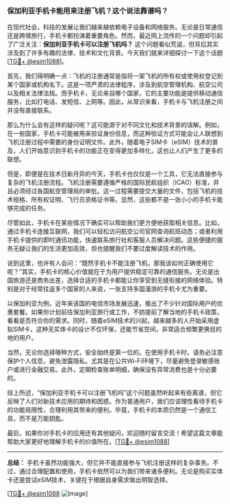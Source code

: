 ### 保加利亚手机卡能用来注册飞机？这个说法靠谱吗？

在现代社会，科技的发展让我们越来越依赖电子设备和网络服务。无论是日常通信还是跨境旅行，手机卡都扮演着重要角色。然而，最近网上流传的一个问题却引起了广泛关注：**保加利亚手机卡可以注册飞机吗？** 这个问题看似荒诞，但背后其实涉及到了许多有趣的法律、技术和文化背景。今天我们就来详细探讨一下这个话题[[TG💪+ @esim1088](https://t.me/s/esim1088)]。

首先，我们得明确一点：飞机的注册通常是指将一架飞机的所有权或使用权登记到某个国家或机构名下。这是一项严肃的法律程序，涉及到航空管理机构、航空公司以及相关法律法规。而手机卡，无论来自哪个国家，它的主要功能是提供移动通信服务，比如打电话、发短信、上网等。因此，从常识来看，手机卡与飞机注册之间并没有直接联系。

那么为什么会有这样的疑问呢？这可能源于对不同文化和技术背景的误解。例如，在一些国家，手机卡可能被用来验证身份信息，而这种验证方式可能会让人联想到飞机注册过程中需要的身份证明文件。此外，随着电子SIM卡（eSIM）技术的普及，人们开始意识到手机卡的功能正在变得更加多样化，这也让人们产生了更多的联想。

但是，即便是在技术日新月异的今天，手机卡也仅仅是一个工具，它无法直接参与复杂的飞机注册流程。飞机注册需要遵循严格的国际民航组织（ICAO）标准，并且必须经过各国航空管理局的审批。这一过程需要提交大量的文件，包括飞机的技术规格、所有权证明、飞行员资格证书等。显然，这些都不是一张小小的手机卡能够完成的任务。

尽管如此，手机卡在某些情况下确实可以帮助我们更方便地获取相关信息。比如，通过手机卡连接互联网，我们可以轻松访问航空公司官网查询航班动态；或者利用手机卡提供的即时通讯功能，快速联系旅行社和客服人员解决问题。这些便捷的服务无疑让我们的生活更加高效，但也提醒我们不要过度解读技术的作用。

说到这里，也许有人会问：“既然手机卡不能注册飞机，那我该如何正确使用它呢？”其实，手机卡的核心价值就在于为用户提供稳定可靠的通信服务。无论是出国旅游还是商务出差，选择合适的手机卡都能让你享受到无缝衔接的网络体验。特别是对于经常往返多个国家的人来说，一张支持多国漫游的手机卡尤为重要。

以保加利亚为例，近年来该国的电信市场发展迅速，推出了不少针对国际用户的优惠套餐。如果你计划前往保加利亚旅行或工作，不妨提前了解当地的手机卡政策，看看是否符合你的需求。同时，随着eSIM技术的兴起，越来越多的人开始采用虚拟SIM卡，这种无实体卡的设计不仅环保，还能节省空间，非常适合频繁更换目的地的用户。

当然，无论你选择哪种方式，安全始终是第一位的。在使用手机卡时，请务必注意保护个人信息，避免泄露隐私。尤其是在公共Wi-Fi环境下，尽量避免登录敏感账户或进行金融交易。此外，定期检查账单明细，确保没有异常消费也是十分必要的。

综上所述，“保加利亚手机卡可以注册飞机吗”这个问题虽然听起来有些离谱，但它反映了人们对新技术应用的期待和困惑。作为普通用户，我们应该理性看待手机卡的功能局限性，合理利用其带来的便利。毕竟，手机卡的本质仍然是一个通信工具，而不是万能钥匙。

最后，如果你对手机卡的应用还有其他疑问，欢迎随时留言交流！希望这篇文章能帮助大家更好地理解手机卡的价值所在。[[TG💪+ @esim1088](https://t.me/s/esim1088)] 

---

**总结：** 手机卡虽然功能强大，但它并不能直接参与飞机注册这样的复杂事务。不过，通过合理配置和使用，手机卡依然可以为我们带来诸多便利。无论是购买实体卡还是尝试eSIM技术，关键在于根据自身需求做出明智选择。

[[TG💪+ @esim1088](https://t.me/s/esim1088) ![Image](https://i.postimg.cc/4NQfJmqS/Snipaste-2025-05-13-00-14-12.png)]